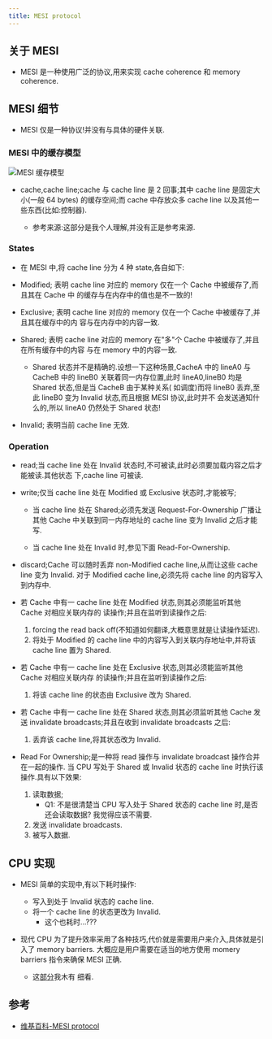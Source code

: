 ```yaml
---
title: MESI protocol
---
```


## 关于 MESI

*   MESI 是一种使用广泛的协议,用来实现 cache coherence 和 memory coherence.

## MESI 细节

*   MESI 仅是一种协议!并没有与具体的硬件关联.

### MESI 中的缓存模型

![MESI 缓存模型]({{site.url}}/assets/76.png)

*   cache,cache line;cache 与 cache line 是 2 回事;其中 cache line 是固定大小(一般 64 bytes)
    的缓存空间;而 cache 中存放众多 cache line 以及其他一些东西(比如:控制器).
    
    -   参考来源:这部分是我个人理解,并没有正是参考来源.

### States

*   在 MESI 中,将 cache line 分为 4 种 state,各自如下:
*   Modified; 表明 cache line 对应的 memory 仅在一个 Cache 中被缓存了,而且其在 Cache 中
    的缓存与在内存中的值也是不一致的!
*   Exclusive; 表明 cache line 对应的 memory 仅在一个 Cache 中被缓存了,并且其在缓存中的内
    容与在内存中的内容一致.
*   Shared; 表明 cache line 对应的 memory 在"多"个 Cache 中被缓存了,并且在所有缓存中的内容
    与在 memory 中的内容一致.
    
    -   Shared 状态并不是精确的.设想一下这种场景,CacheA 中的 lineA0 与 CacheB 中的 lineB0
        关联着同一内存位置,此时 lineA0,lineB0 均是 Shared 状态,但是当 CacheB 由于某种关系(
        如调度)而将 lineB0 丢弃,至此 lineB0 变为 Invalid 状态,而且根据 MESI 协议,此时并不
        会发送通知什么的,所以 lineA0 仍然处于 Shared 状态!
    
*   Invalid; 表明当前 cache line 无效.

### Operation

*   read;当 cache line 处在 Invalid 状态时,不可被读,此时必须要加载内容之后才能被读.其他状态
    下,cache line 可被读.

*   write;仅当 cache line 处在 Modified 或 Exclusive 状态时,才能被写;

    -   当 cache line 处在 Shared;必须先发送 Request-For-Ownership 广播让其他 Cache 
        中关联到同一内存地址的 cache line 变为 Invalid 之后才能写.
        
    -   当 cache line 处在 Invalid 时,参见下面 Read-For-Ownership.

*   discard;Cache 可以随时丢弃 non-Modified cache line,从而让这些 cache line 变为 Invalid.
    对于 Modified cache line,必须先将 cache line 的内容写入到内存中.

*   若 Cache 中有一 cache line 处在 Modified 状态,则其必须能监听其他 Cache 对相应关联内存的
    读操作;并且在监听到读操作之后:
    1.  forcing the read back off(不知道如何翻译,大概意思就是让读操作延迟).    
    2.  将处于 Modified 的 cache line 中的内容写入到关联内存地址中,并将该 cache line 置为 
        Shared.
    
*   若 Cache 中有一 cache line 处在 Exclusive 状态,则其必须能监听其他 Cache 对相应关联内存
    的读操作;并且在监听到读操作之后:
    1.  将该 cache line 的状态由 Exclusive 改为 Shared.

*   若 Cache 中有一 cache line 处在 Shared 状态,则其必须监听其他 Cache 发送 invalidate 
    broadcasts;并且在收到 invalidate broadcasts 之后:
    1.  丢弃该 cache line,将其状态改为 Invalid.

*   Read For Ownership;是一种将 read 操作与 invalidate broadcast 操作合并在一起的操作.
    当 CPU 写处于 Shared 或 Invalid 状态的 cache line 时执行该操作.具有以下效果:
    1.  读取数据;
        -   Q1: 不是很清楚当 CPU 写入处于 Shared 状态的 cache line 时,是否还会读取数据?
            我觉得应该不需要.
    2.  发送 invalidate broadcasts.
    3.  被写入数据.

## CPU 实现

*   MESI 简单的实现中,有以下耗时操作:

    -   写入到处于 Invalid 状态的 cache line.
    -   将一个 cache line 的状态更改为 Invalid.
        *   这个也耗时...???
    
*   现代 CPU 为了提升效率采用了各种技巧,代价就是需要用户来介入,具体就是引入了 memory barriers.
    大概应是用户需要在适当的地方使用 momery barriers 指令来确保 MESI 正确.
    -   这[部分](https://en.wikipedia.org/wiki/MESI_protocol#Memory_Barriers)我木有
        细看.

## 参考

*   [维基百科-MESI protocol](https://en.wikipedia.org/wiki/MESI_protocol)

